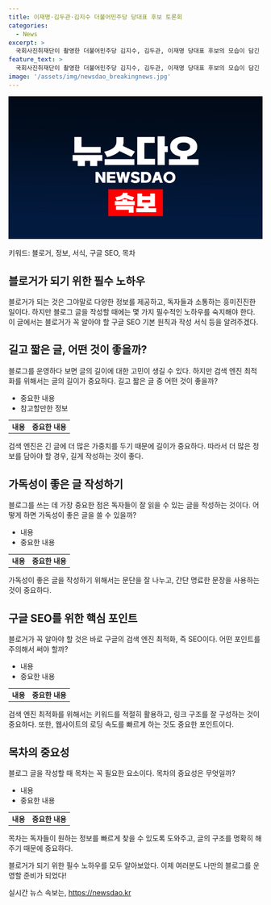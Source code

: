 ```yaml
---
title: 이재명·김두관·김지수 더불어민주당 당대표 후보 토론회
categories:
  - News
excerpt: >
  국회사진취재단이 촬영한 더불어민주당 김지수, 김두관, 이재명 당대표 후보의 모습이 담긴 사진이 화제다. 18일 오전 서울 양천구 CBS 사옥에서 열린 CBS 김현정의 뉴스쇼 특집에서 토론회를 앞두고 후보들이 기념 촬영을 하는 모습이 시선을 끌고 있다.
feature_text: >
  국회사진취재단이 촬영한 더불어민주당 김지수, 김두관, 이재명 당대표 후보의 모습이 담긴 사진이 화제다. 18일 오전 서울 양천구 CBS 사옥에서 열린 CBS 김현정의 뉴스쇼 특집에서 토론회를 앞두고 후보들이 기념 촬영을 하는 모습이 시선을 끌고 있다.
image: '/assets/img/newsdao_breakingnews.jpg'
---
```


<p><img src="/assets/img/newsdao_breakingnews.jpg" alt="ontimetimes 속보" /></p>

<p>키워드: 블로거, 정보, 서식, 구글 SEO, 목차</p>

<h2>블로거가 되기 위한 필수 노하우</h2>

<p data-ke-size="size16">블로거가 되는 것은 그야말로 다양한 정보를 제공하고, 독자들과 소통하는 흥미진진한 일이다. 하지만 블로그 글을 작성할 때에는 몇 가지 필수적인 노하우를 숙지해야 한다. 이 글에서는 블로거가 꼭 알아야 할 구글 SEO 기본 원칙과 작성 서식 등을 알려주겠다.</p>

<h2 data-ke-size="size26">길고 짧은 글, 어떤 것이 좋을까?</h2>

<p data-ke-size="size16">블로그를 운영하다 보면 글의 길이에 대한 고민이 생길 수 있다. 하지만 검색 엔진 최적화를 위해서는 글의 길이가 중요하다. 길고 짧은 글 중 어떤 것이 좋을까?</p>

<ul>
  <li>중요한 내용</li>
  <li>참고할만한 정보</li>
</ul>

<table>
  <tr>
    <td style="text-align: center; height: 17px;"><b>내용</b></td>
    <td style="text-align: center; height: 17px;"><b>중요한 내용</b></td>
  </tr>
</table>

<p data-ke-size="size16">검색 엔진은 긴 글에 더 많은 가중치를 두기 때문에 길이가 중요하다. 따라서 더 많은 정보를 담아야 할 경우, 길게 작성하는 것이 좋다.</p>

<h2 data-ke-size="size26">가독성이 좋은 글 작성하기</h2>

<p data-ke-size="size16">블로그를 쓰는 데 가장 중요한 점은 독자들이 잘 읽을 수 있는 글을 작성하는 것이다. 어떻게 하면 가독성이 좋은 글을 쓸 수 있을까?</p>

<ul>
  <li>내용</li>
  <li>중요한 내용</li>
</ul>

<table>
  <tr>
    <td style="text-align: center; height: 17px;"><b>내용</b></td>
    <td style="text-align: center; height: 17px;"><b>중요한 내용</b></td>
  </tr>
</table>

<p data-ke-size="size16">가독성이 좋은 글을 작성하기 위해서는 문단을 잘 나누고, 간단 명료한 문장을 사용하는 것이 중요하다.</p>

<h2 data-ke-size="size26">구글 SEO를 위한 핵심 포인트</h2>

<p data-ke-size="size16">블로거가 꼭 알아야 할 것은 바로 구글의 검색 엔진 최적화, 즉 SEO이다. 어떤 포인트를 주의해서 써야 할까?</p>

<ul>
  <li>내용</li>
  <li>중요한 내용</li>
</ul>

<table>
  <tr>
    <td style="text-align: center; height: 17px;"><b>내용</b></td>
    <td style="text-align: center; height: 17px;"><b>중요한 내용</b></td>
  </tr>
</table>

<p data-ke-size="size16">검색 엔진 최적화를 위해서는 키워드를 적절히 활용하고, 링크 구조를 잘 구성하는 것이 중요하다. 또한, 웹사이트의 로딩 속도를 빠르게 하는 것도 중요한 포인트이다.</p>

<h2 data-ke-size="size26">목차의 중요성</h2>

<p data-ke-size="size16">블로그 글을 작성할 때 목차는 꼭 필요한 요소이다. 목차의 중요성은 무엇일까?</p>

<ul>
  <li>내용</li>
  <li>중요한 내용</li>
</ul>

<table>
  <tr>
    <td style="text-align: center; height: 17px;"><b>내용</b></td>
    <td style="text-align: center; height: 17px;"><b>중요한 내용</b></td>
  </tr>
</table>

<p data-ke-size="size16">목차는 독자들이 원하는 정보를 빠르게 찾을 수 있도록 도와주고, 글의 구조를 명확히 해주기 때문에 중요하다.</p>

<p data-ke-size="size16">블로거가 되기 위한 필수 노하우를 모두 알아보았다. 이제 여러분도 나만의 블로그를 운영할 준비가 되었다!</p>
실시간 뉴스 속보는, <a href="https://newsdao.kr" rel="dofollow">https://newsdao.kr</a>


